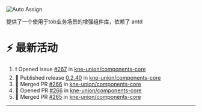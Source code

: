 ![Auto Assign](https://github.com/kne-union/components-core/actions/workflows/publish.yml/badge.svg)

提供了一个使用于tob业务场景的增强组件库，依赖了 antd


<!--START_SECTION:document-->
<!--END_SECTION:document-->

# ⚡ 最新活动

<!--START_SECTION:activity-->
1. ❗ Opened issue [#267](https://github.com/kne-union/components-core/issues/267) in [kne-union/components-core](https://github.com/kne-union/components-core)
2. 🚀 Published release [0.2.40](https://github.com/kne-union/components-core/releases/tag/0.2.40) in [kne-union/components-core](https://github.com/kne-union/components-core)
3. 🎉 Merged PR [#266](https://github.com/kne-union/components-core/pull/266) in [kne-union/components-core](https://github.com/kne-union/components-core)
4. 💪 Opened PR [#266](https://github.com/kne-union/components-core/pull/266) in [kne-union/components-core](https://github.com/kne-union/components-core)
5. 🎉 Merged PR [#265](https://github.com/kne-union/components-core/pull/265) in [kne-union/components-core](https://github.com/kne-union/components-core)
<!--END_SECTION:activity-->

---
